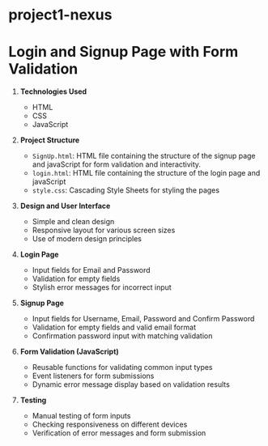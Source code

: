 # project1-nexus

# Login and Signup Page with Form Validation


1. **Technologies Used**
   - HTML
   - CSS
   - JavaScript

2. **Project Structure**
   - `SignUp.html`:  HTML file containing the structure of the signup page and javaScript for form validation and interactivity.
   - `login.html`:  HTML file containing the structure of the login page and javaScript
   - `style.css`: Cascading Style Sheets for styling the pages

3. **Design and User Interface**
   - Simple and clean design
   - Responsive layout for various screen sizes
   - Use of modern design principles

4. **Login Page**
   - Input fields for Email and Password
   - Validation for empty fields
   - Stylish error messages for incorrect input

5. **Signup Page**
   - Input fields for Username, Email, Password and Confirm Password
   - Validation for empty fields and valid email format
   - Confirmation password input with matching validation

6. **Form Validation (JavaScript)**
   - Reusable functions for validating common input types
   - Event listeners for form submissions
   - Dynamic error message display based on validation results

8. **Testing**
   - Manual testing of form inputs
   - Checking responsiveness on different devices
   - Verification of error messages and form submission


